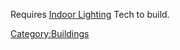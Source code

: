 Requires [Indoor Lighting](Indoor_Lighting_(Tech).md "wikilink") Tech to
build.

[Category:Buildings](Category:Buildings "wikilink")
